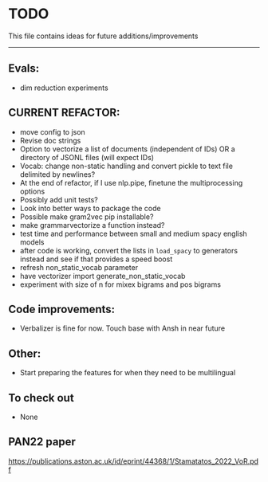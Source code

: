 # TODO
This file contains ideas for future additions/improvements

------

## Evals:
- dim reduction experiments

## CURRENT REFACTOR:
- move config to json
- Revise doc strings
- Option to vectorize a list of documents (independent of IDs) OR a directory of JSONL files (will expect IDs)
- Vocab: change non-static handling and convert pickle to text file delimited by newlines?
- At the end of refactor, if I use nlp.pipe, finetune the multiprocessing options
- Possibly add unit tests?
- Look into better ways to package the code
- Possible make gram2vec pip installable?
- make grammarvectorize a function instead?
- test time and performance between small and medium spacy english models
- after code is working, convert the lists in `load_spacy` to generators instead and see if that provides a speed boost
- refresh non_static_vocab parameter
- have vectorizer import generate_non_static_vocab
- experiment with size of n for mixex bigrams and pos bigrams

## Code improvements:
- Verbalizer is fine for now. Touch base with Ansh in near future

## Other:
- Start preparing the features for when they need to be multilingual



## To check out
- None

## PAN22 paper
https://publications.aston.ac.uk/id/eprint/44368/1/Stamatatos_2022_VoR.pdf
